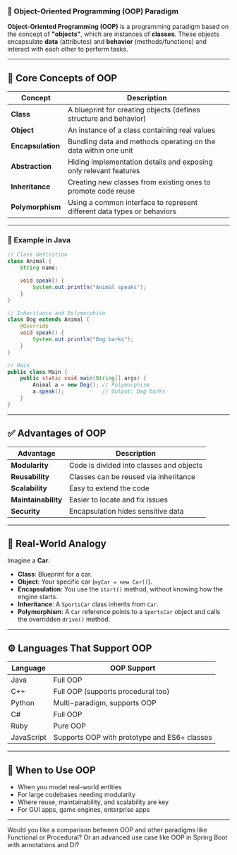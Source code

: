 ### 🧱 Object-Oriented Programming (OOP) Paradigm

**Object-Oriented Programming (OOP)** is a programming paradigm based on the concept of **"objects"**, which are instances of **classes**. These objects encapsulate **data** (attributes) and **behavior** (methods/functions) and interact with each other to perform tasks.

---

## 🧠 Core Concepts of OOP

| Concept           | Description                                                             |
| ----------------- | ----------------------------------------------------------------------- |
| **Class**         | A blueprint for creating objects (defines structure and behavior)       |
| **Object**        | An instance of a class containing real values                           |
| **Encapsulation** | Bundling data and methods operating on the data within one unit         |
| **Abstraction**   | Hiding implementation details and exposing only relevant features       |
| **Inheritance**   | Creating new classes from existing ones to promote code reuse           |
| **Polymorphism**  | Using a common interface to represent different data types or behaviors |

---

### 🔧 Example in Java

```java
// Class definition
class Animal {
    String name;

    void speak() {
        System.out.println("Animal speaks");
    }
}

// Inheritance and Polymorphism
class Dog extends Animal {
    @Override
    void speak() {
        System.out.println("Dog barks");
    }
}

// Main
public class Main {
    public static void main(String[] args) {
        Animal a = new Dog(); // Polymorphism
        a.speak();            // Output: Dog barks
    }
}
```

---

## ✅ Advantages of OOP

| Advantage           | Description                              |
| ------------------- | ---------------------------------------- |
| **Modularity**      | Code is divided into classes and objects |
| **Reusability**     | Classes can be reused via inheritance    |
| **Scalability**     | Easy to extend the code                  |
| **Maintainability** | Easier to locate and fix issues          |
| **Security**        | Encapsulation hides sensitive data       |

---

## 🧰 Real-World Analogy

Imagine a **Car**:

* **Class**: Blueprint for a car.
* **Object**: Your specific car (`myCar = new Car()`).
* **Encapsulation**: You use the `start()` method, without knowing how the engine starts.
* **Inheritance**: A `SportsCar` class inherits from `Car`.
* **Polymorphism**: A `Car` reference points to a `SportsCar` object and calls the overridden `drive()` method.

---

## ⚙️ Languages That Support OOP

| Language   | OOP Support                                  |
| ---------- | -------------------------------------------- |
| Java       | Full OOP                                     |
| C++        | Full OOP (supports procedural too)           |
| Python     | Multi-paradigm, supports OOP                 |
| C#         | Full OOP                                     |
| Ruby       | Pure OOP                                     |
| JavaScript | Supports OOP with prototype and ES6+ classes |

---

## 📌 When to Use OOP

* When you model real-world entities
* For large codebases needing modularity
* Where reuse, maintainability, and scalability are key
* For GUI apps, game engines, enterprise apps

---

Would you like a comparison between OOP and other paradigms like Functional or Procedural? Or an advanced use case like OOP in Spring Boot with annotations and DI?
